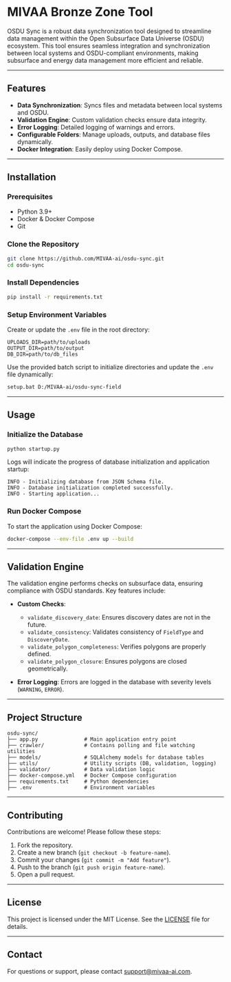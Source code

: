 # MIVAA Bronze Zone Tool

OSDU Sync is a robust data synchronization tool designed to streamline data management within the Open Subsurface Data Universe (OSDU) ecosystem. This tool ensures seamless integration and synchronization between local systems and OSDU-compliant environments, making subsurface and energy data management more efficient and reliable.

---

## Features

- **Data Synchronization**: Syncs files and metadata between local systems and OSDU.
- **Validation Engine**: Custom validation checks ensure data integrity.
- **Error Logging**: Detailed logging of warnings and errors.
- **Configurable Folders**: Manage uploads, outputs, and database files dynamically.
- **Docker Integration**: Easily deploy using Docker Compose.

---

## Installation

### Prerequisites

- Python 3.9+
- Docker & Docker Compose
- Git

### Clone the Repository

```bash
git clone https://github.com/MIVAA-ai/osdu-sync.git
cd osdu-sync
```

### Install Dependencies

```bash
pip install -r requirements.txt
```

### Setup Environment Variables

Create or update the `.env` file in the root directory:

```
UPLOADS_DIR=path/to/uploads
OUTPUT_DIR=path/to/output
DB_DIR=path/to/db_files
```

Use the provided batch script to initialize directories and update the `.env` file dynamically:

```bash
setup.bat D:/MIVAA-ai/osdu-sync-field
```

---

## Usage

### Initialize the Database

```bash
python startup.py
```

Logs will indicate the progress of database initialization and application startup:

```plaintext
INFO - Initializing database from JSON Schema file.
INFO - Database initialization completed successfully.
INFO - Starting application...
```

### Run Docker Compose

To start the application using Docker Compose:

```bash
docker-compose --env-file .env up --build
```

---

## Validation Engine

The validation engine performs checks on subsurface data, ensuring compliance with OSDU standards. Key features include:

- **Custom Checks**:
  - `validate_discovery_date`: Ensures discovery dates are not in the future.
  - `validate_consistency`: Validates consistency of `FieldType` and `DiscoveryDate`.
  - `validate_polygon_completeness`: Verifies polygons are properly defined.
  - `validate_polygon_closure`: Ensures polygons are closed geometrically.

- **Error Logging**: Errors are logged in the database with severity levels (`WARNING`, `ERROR`).

---

## Project Structure

```
osdu-sync/
├── app.py               # Main application entry point
├── crawler/             # Contains polling and file watching utilities
├── models/              # SQLAlchemy models for database tables
├── utils/               # Utility scripts (DB, validation, logging)
├── validator/           # Data validation logic
├── docker-compose.yml   # Docker Compose configuration
├── requirements.txt     # Python dependencies
├── .env                 # Environment variables
```

---

## Contributing

Contributions are welcome! Please follow these steps:

1. Fork the repository.
2. Create a new branch (`git checkout -b feature-name`).
3. Commit your changes (`git commit -m "Add feature"`).
4. Push to the branch (`git push origin feature-name`).
5. Open a pull request.

---

## License

This project is licensed under the MIT License. See the [LICENSE](LICENSE) file for details.

---

## Contact

For questions or support, please contact [support@mivaa-ai.com](mailto:support@mivaa-ai.com).
